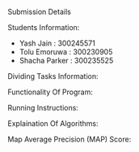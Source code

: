 Submission Details

Students Information:
- Yash Jain : 300245571
- Tolu Emoruwa : 300230905
- Shacha Parker : 300235525

Dividing Tasks Information:

Functionality Of Program:

Running Instructions:

Explaination Of Algorithms:

Map Average Precision (MAP) Score: